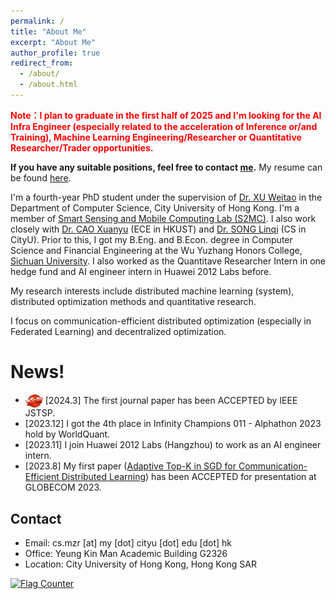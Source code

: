 ```yaml
---
permalink: /
title: "About Me"
excerpt: "About Me"
author_profile: true
redirect_from: 
  - /about/
  - /about.html
---
```


**<font color = "red">Note：I plan to graduate in the first half of 2025 and I'm looking for the AI Infra Engineer (especially related to the acceleration of Inference or/and Training), Machine Learning Engineering/Researcher or Quantitative Researcher/Trader opportunities. </font>** 

**If you have any suitable positions, feel free to contact [me](mailto:cs.mzr@my.cityu.edu.hk).**	My resume can be found [here](https://mezrua.github.io/files/CV.pdf). 

I'm a fourth-year PhD student under the supervision of [Dr. XU Weitao](https://www.weitaoxu.com/) in the Department of Computer Science, City University of Hong Kong. I'm a member of [Smart Sensing and Mobile Computing Lab (S2MC)](http://s2mc.site/index.html). I also work closely with [Dr. CAO Xuanyu](http://eexcao.people.ust.hk/) (ECE in HKUST) and [Dr. SONG Linqi](https://sites.google.com/site/aisquaredlab/about-us/linqi) (CS in CityU). Prior to this, I got my B.Eng. and B.Econ. degree in Computer Science and Financial Engineering at the Wu Yuzhang Honors College, [Sichuan University](http://www.scu.edu.cn/). I also worked as the Quantitave Researcher Intern in one hedge fund and AI engineer intern in Huawei 2012 Labs before.

My research interests include distributed machine learning (system), distributed optimization methods and quantitative research.	

I focus on communication-efficient distributed optimization (especially in Federated Learning) and decentralized optimization.

News!	
======	
* <img src="../images/new (2).jpg" width="28" align=center> \[2024.3\] The first journal paper has been ACCEPTED by IEEE JSTSP.	
* \[2023.12\] I got the 4th place in Infinity Champions 011 - Alphathon 2023 hold by WorldQuant.	
* \[2023.11\] I join Huawei 2012 Labs (Hangzhou) to work as an AI engineer intern.	
* \[2023.8\] My first paper ([Adaptive Top-K in SGD for Communication-Efficient Distributed Learning](https://arxiv.org/abs/2210.13532)) has been ACCEPTED for presentation at GLOBECOM 2023.	


Contact	
------
* Email: cs.mzr \[at\] my \[dot\] cityu \[dot\] edu \[dot\] hk	
* Office: Yeung Kin Man Academic Building G2326	
* Location: City University of Hong Kong, Hong Kong SAR
  
<a href="https://info.flagcounter.com/o3ta"><img src="https://s01.flagcounter.com/map/o3ta/size_m/txt_000000/border_BA0202/pageviews_1/viewers_0/flags_0/" alt="Flag Counter" border="0"></a>
<div style="width: 100px; height: 100px; overflow: hidden;">
    <script type="text/javascript" id="clstr_globe" src="//clustrmaps.com/globe.js?d=7hsz8-nCNNu7dXeUJ2lG0l9CZJg4T9Md6qfj72CS6Cs"></script>
</div>
